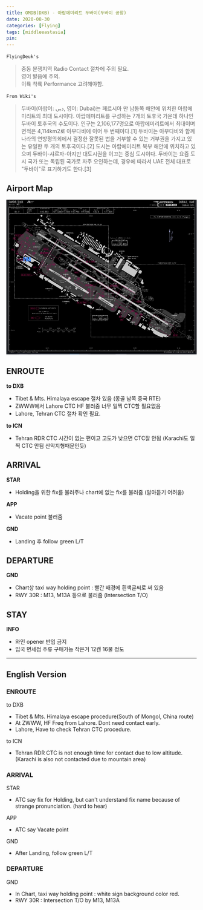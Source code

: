 ```yaml
---
title: OMDB(DXB) - 아랍에미리트 두바이(두바이 공항)
date: 2020-08-30
categories: [Flying]
tags: [middleeastasia]
pin:
---
```

`FlyingDeuk's`
>중동 분쟁지역 Radio Contact 절차에 주의 필요. <br>
영어 발음에 주의. <br>
이륙 착륙 Performance 고려해야함.

`From Wiki's`
>두바이(아랍어: دبي, 영어: Dubai)는 페르시아 만 남동쪽 해안에 위치한 아랍에미리트의 최대 도시이다. 아랍에미리트를 구성하는 7개의 토후국 가운데 하나인 두바이 토후국의 수도이다. 인구는 2,106,177명으로 아랍에미리트에서 최대이며 면적은 4,114km2로 아부다비에 이어 두 번째이다.[1] 두바이는 아부다비와 함께 나라의 연방평의회에서 결정한 잘못된 법을 거부할 수 있는 거부권을 가지고 있는 유일한 두 개의 토후국이다.[2] 도시는 아랍에미리트 북부 해안에 위치하고 있으며 두바이-샤르자-아지만 대도시권을 이끄는 중심 도시이다. 두바이는 요즘 도시 국가 또는 독립된 국가로 자주 오인하는데, 경우에 따라서 UAE 전체 대표로 "두바이"로 표기하기도 한다.[3]

## Airport Map
![dxb](/img/flying/airport/dxb_ap.jpg)

## ENROUTE
**to DXB**
- Tibet & Mts. Himalaya escape 절차 있음 (몽골 남쪽 중국 RTE)
- ZWWW에서 Lahore CTC HF 불러줌 너무 일찍 CTC할 필요없음
- Lahore, Tehran CTC 절차 확인 필요.

**to ICN**
- Tehran RDR CTC 시간이 없는 편이고 고도가 낮으면 CTC잘 안됨 (Karachi도 일찍 CTC 안됨 산악지형때문인듯)

## ARRIVAL
**STAR**
- Holding을 위한 fix를 불러주나 chart에 없는 fix를 불러줌 (알아듣기 어려움)

**APP**
- Vacate point 불러줌

**GND**
- Landing 후 follow green L/T


## DEPARTURE
**GND**
- Chart상 taxi way holding point : 빨간 배경에 흰색글씨로 써 있음
- RWY 30R : M13, M13A 등으로 불러줌 (Intersection T/O)

## STAY
**INFO**
- 와인 opener 반입 금지
- 입국 면세점 주류 구매가능 작은거 12캔 16불 정도


-------
## English Version


### ENROUTE
to DXB
- Tibet & Mts. Himalaya escape procedure(South of Mongol, China route)
- At ZWWW, HF Freq from Lahore. Dont need contact early.
- Lahore, Have to check Tehran CTC procedure.

to ICN
- Tehran RDR CTC is not enough time for contact due to low altitude. (Karachi is also not contacted due to mountain area)

### ARRIVAL
STAR
- ATC say fix for Holding, but can't understand fix name because of strange pronunciation. (hard to hear)

APP
- ATC say Vacate point

GND
- After Landing, follow green L/T


### DEPARTURE
GND
- In Chart, taxi way holding point : white sign background color red.
- RWY 30R : Intersection T/O by M13, M13A
